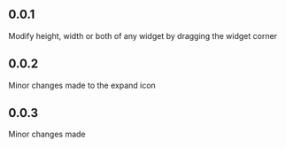 ## 0.0.1

Modify height, width or both of any widget by dragging the widget corner

## 0.0.2

Minor changes made to the expand icon

## 0.0.3

Minor changes made